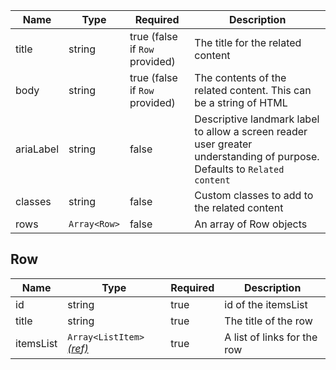 | Name      | Type         | Required                       | Description                                                                                                              |
| --------- | ------------ | ------------------------------ | ------------------------------------------------------------------------------------------------------------------------ |
| title     | string       | true (false if `Row` provided) | The title for the related content                                                                                        |
| body      | string       | true (false if `Row` provided) | The contents of the related content. This can be a string of HTML                                                        |
| ariaLabel | string       | false                          | Descriptive landmark label to allow a screen reader user greater understanding of purpose. Defaults to `Related content` |
| classes   | string       | false                          | Custom classes to add to the related content                                                                             |
| rows      | `Array<Row>` | false                          | An array of Row objects                                                                                                  |

## Row

| Name      | Type                                                   | Required | Description                 |
| --------- | ------------------------------------------------------ | -------- | --------------------------- |
| id        | string                                                 | true     | id of the itemsList         |
| title     | string                                                 | true     | The title of the row        |
| itemsList | `Array<ListItem>` [_(ref)_](/styles/typography/#lists) | true     | A list of links for the row |
